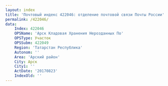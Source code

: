 ```yaml
---
layout: index
title: 'Почтовый индекс 422046: отделение почтовой связи Почты России'
permalink: /422046/
data:
    Index: 422046
    OPSName: 'Арск Кладовая Хранения Нерозданных По'
    OPSType: Участок
    OPSSubm: 422049
    Region: 'Татарстан Республика'
    Autonom: ''
    Area: 'Арский район'
    City: Арск
    City1: ''
    ActDate: '20170823'
    IndexOld: ''
---
```


